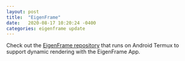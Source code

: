 ```yaml
---
layout: post
title:  "EigenFrame"
date:   2020-08-17 10:20:24 -0400
categories: eigenframe update
---
```


Check out the [EigenFrame repository][eigenframe-repo] that runs on Android Termux to support dynamic rendering with the EigenFrame App. 

[eigenframe-repo]:   https://github.com/jsawaya/eigenframe
